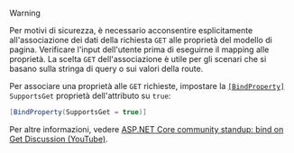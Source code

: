 > [!WARNING]
> Per motivi di sicurezza, è necessario acconsentire esplicitamente all'associazione dei dati della richiesta `GET` alle proprietà del modello di pagina. Verificare l'input dell'utente prima di eseguirne il mapping alle proprietà. La scelta `GET` dell'associazione è utile per gli scenari che si basano sulla stringa di query o sui valori della route.
>
> Per associare una proprietà alle `GET` richieste, impostare la [`[BindProperty]`](xref:Microsoft.AspNetCore.Mvc.BindPropertyAttribute) `SupportsGet` proprietà dell'attributo su `true`:
>
> ```csharp
> [BindProperty(SupportsGet = true)]
> ```
>
> Per altre informazioni, vedere [ASP.NET Core community standup: bind on Get Discussion (YouTube)](https://www.youtube.com/watch?v=p7iHB9V-KVU&feature=youtu.be&t=54m27s).
